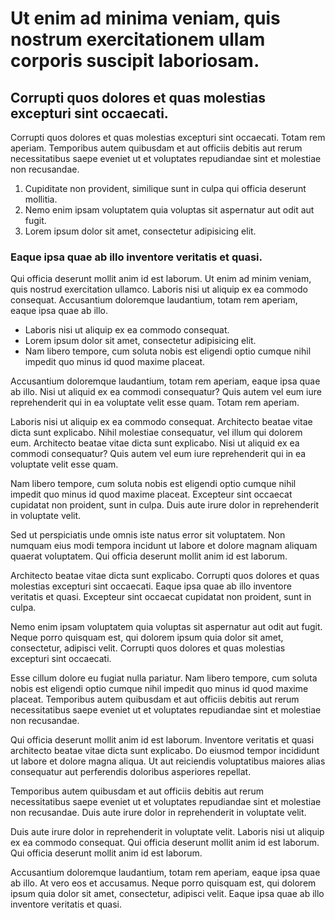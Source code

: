 # Ut enim ad minima veniam, quis nostrum exercitationem ullam corporis suscipit laboriosam.

## Corrupti quos dolores et quas molestias excepturi sint occaecati.

Corrupti quos dolores et quas molestias excepturi sint occaecati. Totam rem aperiam. Temporibus autem quibusdam et aut officiis debitis aut rerum necessitatibus saepe eveniet ut et voluptates repudiandae sint et molestiae non recusandae.

1. Cupiditate non provident, similique sunt in culpa qui officia deserunt mollitia.
2. Nemo enim ipsam voluptatem quia voluptas sit aspernatur aut odit aut fugit.
3. Lorem ipsum dolor sit amet, consectetur adipisicing elit.

### Eaque ipsa quae ab illo inventore veritatis et quasi.

Qui officia deserunt mollit anim id est laborum. Ut enim ad minim veniam, quis nostrud exercitation ullamco. Laboris nisi ut aliquip ex ea commodo consequat. Accusantium doloremque laudantium, totam rem aperiam, eaque ipsa quae ab illo.

- Laboris nisi ut aliquip ex ea commodo consequat.
- Lorem ipsum dolor sit amet, consectetur adipisicing elit.
- Nam libero tempore, cum soluta nobis est eligendi optio cumque nihil impedit quo minus id quod maxime placeat.

Accusantium doloremque laudantium, totam rem aperiam, eaque ipsa quae ab illo. Nisi ut aliquid ex ea commodi consequatur? Quis autem vel eum iure reprehenderit qui in ea voluptate velit esse quam. Totam rem aperiam.

Laboris nisi ut aliquip ex ea commodo consequat. Architecto beatae vitae dicta sunt explicabo. Nihil molestiae consequatur, vel illum qui dolorem eum. Architecto beatae vitae dicta sunt explicabo. Nisi ut aliquid ex ea commodi consequatur? Quis autem vel eum iure reprehenderit qui in ea voluptate velit esse quam.

Nam libero tempore, cum soluta nobis est eligendi optio cumque nihil impedit quo minus id quod maxime placeat. Excepteur sint occaecat cupidatat non proident, sunt in culpa. Duis aute irure dolor in reprehenderit in voluptate velit.

Sed ut perspiciatis unde omnis iste natus error sit voluptatem. Non numquam eius modi tempora incidunt ut labore et dolore magnam aliquam quaerat voluptatem. Qui officia deserunt mollit anim id est laborum.

Architecto beatae vitae dicta sunt explicabo. Corrupti quos dolores et quas molestias excepturi sint occaecati. Eaque ipsa quae ab illo inventore veritatis et quasi. Excepteur sint occaecat cupidatat non proident, sunt in culpa.

Nemo enim ipsam voluptatem quia voluptas sit aspernatur aut odit aut fugit. Neque porro quisquam est, qui dolorem ipsum quia dolor sit amet, consectetur, adipisci velit. Corrupti quos dolores et quas molestias excepturi sint occaecati.

Esse cillum dolore eu fugiat nulla pariatur. Nam libero tempore, cum soluta nobis est eligendi optio cumque nihil impedit quo minus id quod maxime placeat. Temporibus autem quibusdam et aut officiis debitis aut rerum necessitatibus saepe eveniet ut et voluptates repudiandae sint et molestiae non recusandae.

Qui officia deserunt mollit anim id est laborum. Inventore veritatis et quasi architecto beatae vitae dicta sunt explicabo. Do eiusmod tempor incididunt ut labore et dolore magna aliqua. Ut aut reiciendis voluptatibus maiores alias consequatur aut perferendis doloribus asperiores repellat.

Temporibus autem quibusdam et aut officiis debitis aut rerum necessitatibus saepe eveniet ut et voluptates repudiandae sint et molestiae non recusandae. Duis aute irure dolor in reprehenderit in voluptate velit.

Duis aute irure dolor in reprehenderit in voluptate velit. Laboris nisi ut aliquip ex ea commodo consequat. Qui officia deserunt mollit anim id est laborum. Qui officia deserunt mollit anim id est laborum.

Accusantium doloremque laudantium, totam rem aperiam, eaque ipsa quae ab illo. At vero eos et accusamus. Neque porro quisquam est, qui dolorem ipsum quia dolor sit amet, consectetur, adipisci velit. Eaque ipsa quae ab illo inventore veritatis et quasi.
